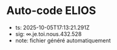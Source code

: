 # Auto-code ELIOS
- ts: 2025-10-05T17:13:21.291Z
- sig: ∞.je.toi.nous.432.528
- note: fichier généré automatiquement